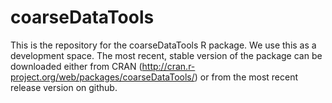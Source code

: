 coarseDataTools
===============

This is the repository for the coarseDataTools R package. We use this as a development space. The most recent, stable version of the package can be downloaded either from CRAN (http://cran.r-project.org/web/packages/coarseDataTools/) or from the most recent release version on github.
